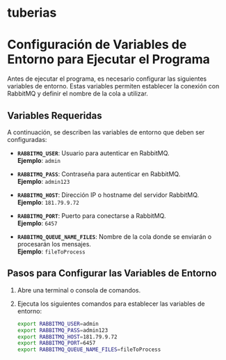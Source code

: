 # tuberias
# Configuración de Variables de Entorno para Ejecutar el Programa

Antes de ejecutar el programa, es necesario configurar las siguientes variables de entorno. Estas variables permiten establecer la conexión con RabbitMQ y definir el nombre de la cola a utilizar.

## Variables Requeridas

A continuación, se describen las variables de entorno que deben ser configuradas:

- **`RABBITMQ_USER`**: Usuario para autenticar en RabbitMQ.  
  **Ejemplo**: `admin`

- **`RABBITMQ_PASS`**: Contraseña para autenticar en RabbitMQ.  
  **Ejemplo**: `admin123`

- **`RABBITMQ_HOST`**: Dirección IP o hostname del servidor RabbitMQ.  
  **Ejemplo**: `181.79.9.72`

- **`RABBITMQ_PORT`**: Puerto para conectarse a RabbitMQ.  
  **Ejemplo**: `6457`

- **`RABBITMQ_QUEUE_NAME_FILES`**: Nombre de la cola donde se enviarán o procesarán los mensajes.  
  **Ejemplo**: `fileToProcess`

## Pasos para Configurar las Variables de Entorno

1. Abre una terminal o consola de comandos.
2. Ejecuta los siguientes comandos para establecer las variables de entorno:

   ```bash
   export RABBITMQ_USER=admin
   export RABBITMQ_PASS=admin123
   export RABBITMQ_HOST=181.79.9.72
   export RABBITMQ_PORT=6457
   export RABBITMQ_QUEUE_NAME_FILES=fileToProcess
